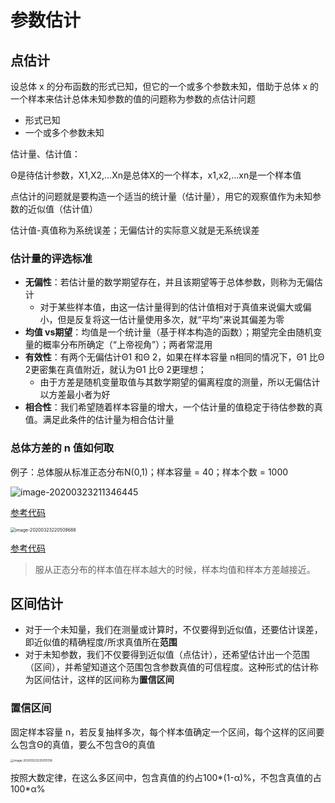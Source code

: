 # 参数估计

## 点估计

设总体 x 的分布函数的形式已知，但它的一个或多个参数未知，借助于总体 x 的一个样本来估计总体未知参数的值的问题称为参数的点估计问题

- 形式已知
- 一个或多个参数未知



估计量、估计值：

Θ是待估计参数，X1,X2,…Xn是总体X的一个样本，x1,x2,…xn是一个样本值

点估计的问题就是要构造一个适当的统计量（估计量），用它的观察值作为未知参数的近似值（估计值）

估计值-真值称为系统误差；无偏估计的实际意义就是无系统误差

### 估计量的评选标准

- **无偏性**：若估计量的数学期望存在，并且该期望等于总体参数，则称为无偏估计
  - 对于某些样本值，由这一估计量得到的估计值相对于真值来说偏大或偏小，但是反复将这一估计量使用多次，就“平均”来说其偏差为零
- **均值 vs期望**：均值是一个统计量（基于样本构造的函数）；期望完全由随机变量的概率分布所确定（“上帝视角”）；两者常混用
- **有效性**：有两个无偏估计Θ1 和Θ 2，如果在样本容量 n相同的情况下，Θ1 比Θ 2更密集在真值附近，就认为Θ1 比Θ 2更理想；
  - 由于方差是随机变量取值与其数学期望的偏离程度的测量，所以无偏估计以方差最小者为好
- **相合性**：我们希望随着样本容量的增大，一个估计量的值稳定于待估参数的真值。满足此条件的估计量为相合估计量

### 总体方差的 n 值如何取

例子：总体服从标准正态分布N(0,1)；样本容量 = 40；样本个数 = 1000

![image-20200323211346445](http://img.elixir-zh.cn/uPic/image-20200323211346445.png)

[参考代码](https://github.com/Terry-bear/algorithm-100/blob/master/statistics/main_unbias.py)



<img src="http://img.elixir-zh.cn/uPic/image-20200323220509688.png" alt="image-20200323220509688" style="zoom:50%;" />

[参考代码](https://github.com/Terry-bear/algorithm-100/blob/master/statistics/main_consistency.py)



> 服从正态分布的样本值在样本越大的时候，样本均值和样本方差越接近。



## 区间估计

- 对于一个未知量，我们在测量或计算时，不仅要得到近似值，还要估计误差，即近似值的精确程度/所求真值所在**范围**
- 对于未知参数，我们不仅要得到近似值（点估计），还希望估计出一个范围（区间），并希望知道这个范围包含参数真值的可信程度。这种形式的估计称为区间估计，这样的区间称为**置信区间**

### 置信区间

固定样本容量 n，若反复抽样多次，每个样本值确定一个区间，每个这样的区间要么包含Θ的真值，要么不包含Θ的真值

<img src="http://img.elixir-zh.cn/uPic/image-20200323225015138.png" alt="image-20200323225015138" style="zoom: 33%;" />

按照大数定律，在这么多区间中，包含真值的约占100\*(1-α)%，不包含真值的占 100\*α%

